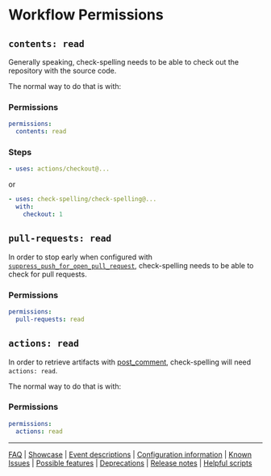 # Workflow Permissions

## `contents: read`

Generally speaking, check-spelling needs to be able to check out the repository with the source code.

The normal way to do that is with:

### Permissions

```yaml
permissions:
  contents: read
```

### Steps

```yaml
- uses: actions/checkout@...
```

or

```yaml
- uses: check-spelling/check-spelling@...
  with:
    checkout: 1
```

## `pull-requests: read`

In order to stop early when configured with [`suppress_push_for_open_pull_request`](Configuration.md#suppresspushforopenpullrequest),
check-spelling needs to be able to check for pull requests.

### Permissions

```yaml
permissions:
  pull-requests: read
```

## `actions: read`

In order to retrieve artifacts with [post_comment](Configuration.md#postcomment), check-spelling will need `actions: read`.

The normal way to do that is with:

### Permissions

```yaml
permissions:
  actions: read
```

---
[FAQ](FAQ.md) | [Showcase](Showcase.md) | [Event descriptions](Event-descriptions.md) | [Configuration information](Configuration-information.md) | [Known Issues](Known-Issues.md) | [Possible features](Possible-features.md) | [Deprecations](Deprecations.md) | [Release notes](Release-notes.md) | [Helpful scripts](Helpful-scripts.md)
